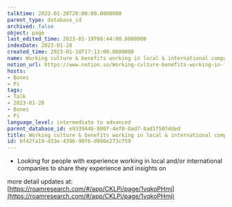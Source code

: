 ```yaml
---
talktime: 2023-01-28T20:00:00.0000000
parent_type: database_id
archived: false
object: page
last_edited_time: 2023-01-19T08:44:00.0000000
indexDate: 2023-01-28
created_time: 2023-01-10T17:13:00.0000000
name: Working culture & benefits working in local & international companies
notion_url: https://www.notion.so/Working-culture-benefits-working-in-local-international-companies-bf42fa19d33e439698f6d996e273cf59
hosts:
- Bones
- Pi
tags:
- Talk
- 2023-01-28
- Bones
- Pi
language_level: intermediate to advanced
parent_database_id: e9339446-880f-4ef0-8ad7-8ad1f507dded
title: Working culture & benefits working in local & international companies
id: bf42fa19-d33e-4396-98f6-d996e273cf59
---
```


   - Looking for people with experience working in local and/or international companies to share they experience and insights on

more detail updates at:
[https://roamresearch.com/#/app/CKLPi/page/1vqkoPHmj](https://roamresearch.com/#/app/CKLPi/page/1vqkoPHmj)

























